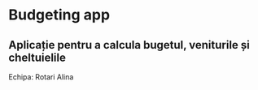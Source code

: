 # Budgeting app

## Aplicație pentru a calcula bugetul, veniturile și cheltuielile
 Echipa:
 Rotari Alina
